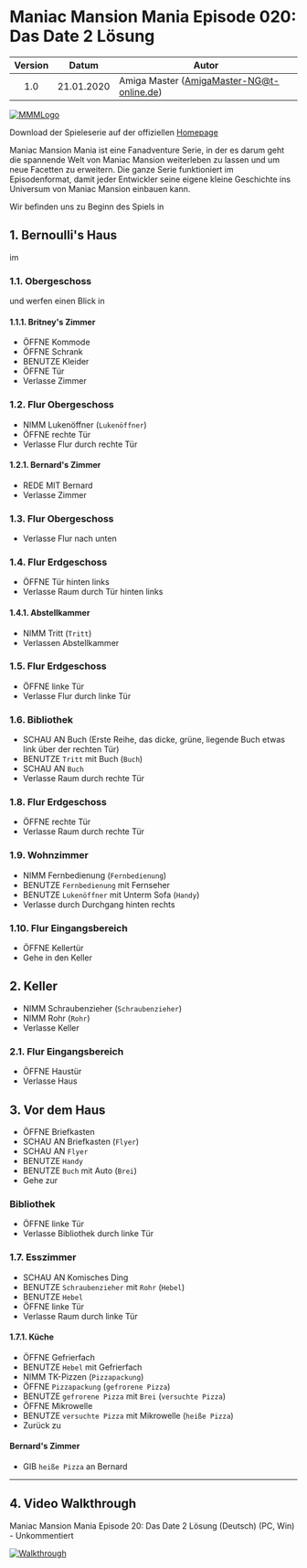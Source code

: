 # Maniac Mansion Mania Episode 020: Das Date 2 Lösung

| Version | Datum      | Autor                                     |
|:-------:|------------|-------------------------------------------|
|  1.0    | 21.01.2020 | Amiga Master (AmigaMaster-NG@t-online.de) |

[![MMMLogo](https://www.maniac-mansion-mania.com/banner/banner.png)](https://www.maniac-mansion-mania.com)

Download der Spieleserie auf der offiziellen [Homepage](https://www.maniac-mansion-mania.com)

Maniac Mansion Mania ist eine Fanadventure Serie, in der es darum geht die spannende Welt von Maniac Mansion weiterleben zu lassen und um neue Facetten zu erweitern. Die ganze Serie funktioniert im Episodenformat, damit jeder Entwickler seine eigene kleine Geschichte ins Universum von Maniac Mansion einbauen kann.

Wir befinden uns zu Beginn des Spiels in

## 1. Bernoulli's Haus

im

### 1.1. Obergeschoss

und werfen einen Blick in

#### 1.1.1. Britney's Zimmer

- ÖFFNE Kommode
- ÖFFNE Schrank
- BENUTZE Kleider
- ÖFFNE Tür
- Verlasse Zimmer

### 1.2. Flur Obergeschoss

- NIMM Lukenöffner (`Lukenöffner`)
- ÖFFNE rechte Tür
- Verlasse Flur durch rechte Tür

#### 1.2.1. Bernard's Zimmer

- REDE MIT Bernard
- Verlasse Zimmer

### 1.3. Flur Obergeschoss

- Verlasse Flur nach unten

### 1.4. Flur Erdgeschoss

- ÖFFNE Tür hinten links
- Verlasse Raum durch Tür hinten links

#### 1.4.1. Abstellkammer

- NIMM Tritt (`Tritt`)
- Verlassen Abstellkammer

### 1.5. Flur Erdgeschoss

- ÖFFNE linke Tür
- Verlasse Flur durch linke Tür

### 1.6. Bibliothek

- SCHAU AN Buch (Erste Reihe, das dicke, grüne, liegende Buch etwas link über der rechten Tür)
- BENUTZE `Tritt` mit Buch (`Buch`)
- SCHAU AN `Buch`
- Verlasse Raum durch rechte Tür

### 1.8. Flur Erdgeschoss

- ÖFFNE rechte Tür
- Verlasse Raum durch rechte Tür

### 1.9. Wohnzimmer

- NIMM Fernbedienung (`Fernbedienung`)
- BENUTZE `Fernbedienung` mit Fernseher
- BENUTZE `Lukenöffner` mit Unterm Sofa (`Handy`)
- Verlasse durch Durchgang hinten rechts

### 1.10. Flur Eingangsbereich

- ÖFFNE Kellertür
- Gehe in den Keller

## 2. Keller

- NIMM Schraubenzieher (`Schraubenzieher`)
- NIMM Rohr (`Rohr`)
- Verlasse Keller

### 2.1. Flur Eingangsbereich

- ÖFFNE Haustür
- Verlasse Haus

## 3. Vor dem Haus

- ÖFFNE Briefkasten
- SCHAU AN Briefkasten (`Flyer`)
- SCHAU AN `Flyer`
- BENUTZE `Handy`
- BENUTZE `Buch` mit Auto (`Brei`)
- Gehe zur

### Bibliothek

- ÖFFNE linke Tür
- Verlasse Bibliothek durch linke Tür

### 1.7. Esszimmer

- SCHAU AN Komisches Ding
- BENUTZE `Schraubenzieher` mit `Rohr` (`Hebel`)
- BENUTZE `Hebel`
- ÖFFNE linke Tür
- Verlasse Raum durch linke Tür

#### 1.7.1. Küche

- ÖFFNE Gefrierfach
- BENUTZE `Hebel` mit Gefrierfach
- NIMM TK-Pizzen (`Pizzapackung`)
- ÖFFNE `Pizzapackung` (`gefrorene Pizza`)
- BENUTZE `gefrorene Pizza` mit `Brei` (`versuchte Pizza`)
- ÖFFNE Mikrowelle
- BENUTZE `versuchte Pizza` mit Mikrowelle (`heiße Pizza`)
- Zurück zu

#### Bernard's Zimmer

- GIB `heiße Pizza` an Bernard

--------------------------------------------------------------------------------

## 4. Video Walkthrough

Maniac Mansion Mania Episode 20: Das Date 2 Lösung (Deutsch) (PC, Win) - Unkommentiert

[![Walkthrough](https://img.youtube.com/vi/JfaKTVkk9b0/0.jpg)](https://www.youtube.com/watch?v=JfaKTVkk9b0)
